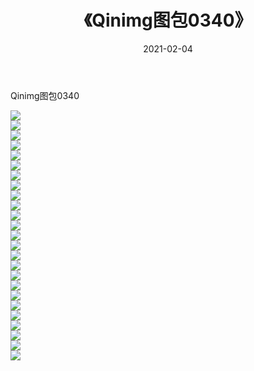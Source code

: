 ﻿---
layout: post
title:  《Qinimg图包0340》
date:   2021-02-04
img: http://imgx.orgx.ga/Qinimg图包/Qinimg图包0340/000.jpg
categories: [美女, 清纯, 唯美]
---

Qinimg图包0340

 ![](http://imgx.orgx.ga/Qinimg图包/Qinimg图包0340/001.jpg) <br>![](http://imgx.orgx.ga/Qinimg图包/Qinimg图包0340/002.jpg) <br>![](http://imgx.orgx.ga/Qinimg图包/Qinimg图包0340/003.jpg) <br>![](http://imgx.orgx.ga/Qinimg图包/Qinimg图包0340/004.jpg) <br>![](http://imgx.orgx.ga/Qinimg图包/Qinimg图包0340/005.jpg) <br>![](http://imgx.orgx.ga/Qinimg图包/Qinimg图包0340/006.jpg) <br>![](http://imgx.orgx.ga/Qinimg图包/Qinimg图包0340/007.jpg) <br>![](http://imgx.orgx.ga/Qinimg图包/Qinimg图包0340/008.jpg) <br>![](http://imgx.orgx.ga/Qinimg图包/Qinimg图包0340/009.jpg) <br>![](http://imgx.orgx.ga/Qinimg图包/Qinimg图包0340/010.jpg) <br>![](http://imgx.orgx.ga/Qinimg图包/Qinimg图包0340/011.jpg) <br>![](http://imgx.orgx.ga/Qinimg图包/Qinimg图包0340/012.jpg) <br>![](http://imgx.orgx.ga/Qinimg图包/Qinimg图包0340/013.jpg) <br>![](http://imgx.orgx.ga/Qinimg图包/Qinimg图包0340/014.jpg) <br>![](http://imgx.orgx.ga/Qinimg图包/Qinimg图包0340/015.jpg) <br>![](http://imgx.orgx.ga/Qinimg图包/Qinimg图包0340/016.jpg) <br>![](http://imgx.orgx.ga/Qinimg图包/Qinimg图包0340/017.jpg) <br>![](http://imgx.orgx.ga/Qinimg图包/Qinimg图包0340/018.jpg) <br>![](http://imgx.orgx.ga/Qinimg图包/Qinimg图包0340/019.jpg) <br>![](http://imgx.orgx.ga/Qinimg图包/Qinimg图包0340/020.jpg) <br>![](http://imgx.orgx.ga/Qinimg图包/Qinimg图包0340/021.jpg) <br>![](http://imgx.orgx.ga/Qinimg图包/Qinimg图包0340/022.jpg) <br>![](http://imgx.orgx.ga/Qinimg图包/Qinimg图包0340/023.jpg) <br>![](http://imgx.orgx.ga/Qinimg图包/Qinimg图包0340/024.jpg) <br>![](http://imgx.orgx.ga/Qinimg图包/Qinimg图包0340/025.jpg) <br>